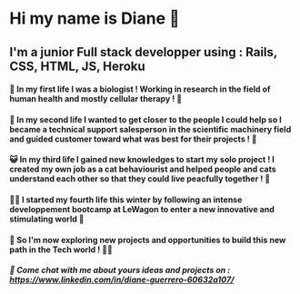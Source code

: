 # Hi my name is Diane 👋
## I'm a junior Full stack developper using : Rails, CSS, HTML, JS, Heroku

#### 🧪 In my first life I was a biologist ! Working in research in the field of human health and mostly cellular therapy ! 💊
#### 🔬 In my second life I wanted to get closer to the people I could help so I became a technical support salesperson in the scientific machinery field and guided customer toward what was best for their projects ! 🎯
#### 😺 In my third life I gained new knowledges to start my solo project ! I created my own job as a cat behaviourist and helped people and cats understand each other so that they could live peacfully together ! 🙏
#### 👩‍💻 I started my fourth life this winter by following an intense developpement bootcamp at LeWagon to enter a new innovative and stimulating world 🚋

#### 🚀 So I'm now exploring new projects and opportunities to build this new path in the Tech world ! 🐱‍🚀

##### 💬 Come chat with me about yours ideas and projects on : https://www.linkedin.com/in/diane-guerrero-60632a107/
